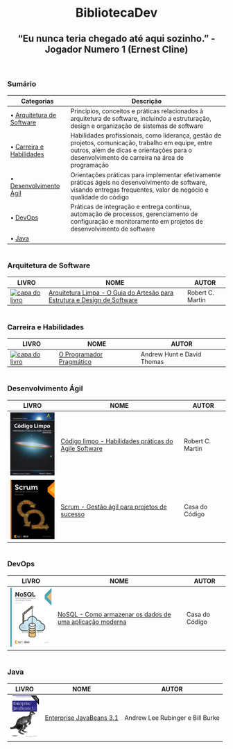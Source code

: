 <h1 align="center"> BibliotecaDev </h2>
<h2 align="center"> “Eu nunca teria chegado até aqui sozinho.” - Jogador Numero 1 (Ernest Cline) </h2>

<br>

### Sumário

| Categorias | Descrição |
|------------|------------|
| • [Arquitetura de Software](#arquitetura-de-software) | Princípios, conceitos e práticas relacionados à arquitetura de software, incluindo a estruturação, design e organização de sistemas de software |
| • [Carreira e Habilidades](#carreira-e-habilidades) | Habilidades profissionais, como liderança, gestão de projetos, comunicação, trabalho em equipe, entre outros, além de dicas e orientações para o desenvolvimento de carreira na área de programação |
| • [Desenvolvimento Ágil](#desenvolvimento-ágil) | Orientações práticas para implementar efetivamente práticas ágeis no desenvolvimento de software, visando entregas frequentes, valor de negócio e qualidade do código |
| • [DevOps](#devops) | Práticas de integração e entrega contínua, automação de processos, gerenciamento de configuração e monitoramento em projetos de desenvolvimento de software |
| • [Java](#java) |  |
#

### Arquitetura de Software
| LIVRO | NOME | AUTOR |
| - | - | - |
| [![capa do livro](https://github.com/samuelGrontoski/BibliotecaDev/blob/main/CapasImg/Arquitetura%20Limpa%20-%20O%20Guia%20do%20Artes%C3%A3o%20para%20Estrutura%20e%20Design%20de%20Software.svg)](https://github.com/samuelGrontoski/BibliotecaDev/blob/main/LivrosDev/Arquitetura%20Limpa%20-%20O%20Guia%20do%20Artes%C3%A3o%20para%20Estrutura%20e%20Design%20de%20Software%20-%20Autor%20(Robert%20C.%20Martin).pdf) | [Arquitetura Limpa - O Guia do Artesão para Estrutura e Design de Software](https://github.com/samuelGrontoski/BibliotecaDev/blob/main/LivrosDev/Arquitetura%20Limpa%20-%20O%20Guia%20do%20Artes%C3%A3o%20para%20Estrutura%20e%20Design%20de%20Software%20-%20Autor%20(Robert%20C.%20Martin).pdf) | Robert C. Martin | 
#

### Carreira e Habilidades
| LIVRO | NOME | AUTOR |
| - | - | - |
| [![capa do livro](https://github.com/samuelGrontoski/BibliotecaDev/blob/main/CapasImg/O%20Programador%20Pragm%C3%A1tico.svg)](https://github.com/samuelGrontoski/BibliotecaDev/blob/main/LivrosDev/O%20Programador%20Pragm%C3%A1tico%20-%20Autor%20(Andrew%20Hunt%20e%20David%20Thomas).pdf) | [O Programador Pragmático](https://github.com/samuelGrontoski/BibliotecaDev/blob/main/LivrosDev/O%20Programador%20Pragm%C3%A1tico%20-%20Autor%20(Andrew%20Hunt%20e%20David%20Thomas).pdf) | Andrew Hunt e David Thomas |
#

### Desenvolvimento Ágil
| LIVRO | NOME | AUTOR |
| - | - | - |
| [![capa do livro](https://github.com/samuelGrontoski/BibliotecaDev/blob/main/CapasImg/C%C3%B3digo%20limpo%20-%20Habilidades%20pr%C3%A1ticas%20do%20Agile%20Software.svg)](https://github.com/samuelGrontoski/BibliotecaDev/blob/main/LivrosDev/C%C3%B3digo%20limpo%20-%20Habilidades%20pr%C3%A1ticas%20do%20Agile%20Software%20-%20Autor%20(Robert%20C.%20Martin).pdf) | [Código limpo - Habilidades práticas do Agile Software](https://github.com/samuelGrontoski/BibliotecaDev/blob/main/LivrosDev/C%C3%B3digo%20limpo%20-%20Habilidades%20pr%C3%A1ticas%20do%20Agile%20Software%20-%20Autor%20(Robert%20C.%20Martin).pdf) | Robert C. Martin |
| [![capa do livro](https://github.com/samuelGrontoski/BibliotecaDev/blob/main/CapasImg/Scrum%20-%20Gest%C3%A3o%20%C3%A1gil%20para%20projetos%20de%20sucesso.svg)](https://github.com/samuelGrontoski/BibliotecaDev/blob/main/LivrosDev/Scrum%20-%20Gest%C3%A3o%20%C3%A1gil%20para%20projetos%20de%20sucesso%20-%20Autor%20(Casa%20do%20C%C3%B3digo).pdf) | [Scrum - Gestão ágil para projetos de sucesso](https://github.com/samuelGrontoski/BibliotecaDev/blob/main/LivrosDev/Scrum%20-%20Gest%C3%A3o%20%C3%A1gil%20para%20projetos%20de%20sucesso%20-%20Autor%20(Casa%20do%20C%C3%B3digo).pdf) | Casa do Código |
#

### DevOps
| LIVRO | NOME | AUTOR |
| - | - | - |
| [![capa do livro](https://github.com/samuelGrontoski/BibliotecaDev/blob/main/CapasImg/NoSQL%20-%20Como%20armazenar%20os%20dados%20de%20uma%20aplica%C3%A7%C3%A3o%20moderna.svg)](https://github.com/samuelGrontoski/BibliotecaDev/blob/main/LivrosDev/NoSQL%20-%20Como%20armazenar%20os%20dados%20de%20uma%20aplica%C3%A7%C3%A3o%20moderna%20-%20Autor%20(Casa%20do%20C%C3%B3digo).pdf) | [NoSQL - Como armazenar os dados de uma aplicação moderna](https://github.com/samuelGrontoski/BibliotecaDev/blob/main/LivrosDev/NoSQL%20-%20Como%20armazenar%20os%20dados%20de%20uma%20aplica%C3%A7%C3%A3o%20moderna%20-%20Autor%20(Casa%20do%20C%C3%B3digo).pdf) | Casa do Código |
#

### Java
| LIVRO | NOME | AUTOR |
| - | - | - |
| <img height="100" width="66" src="https://github.com/samuelGrontoski/BibliotecaDev/blob/main/CapasImg/Enterprise%20JavaBeans%203.1.jpg" alt="capa do livro"> | [Enterprise JavaBeans 3.1](https://github.com/samuelGrontoski/BibliotecaDev/blob/main/LivrosDev/Enterprise%20JavaBeans%203.1%20-%20Autor%20(Andrew%20Lee%20Rubinger%2C%20Bill%20Burke).pdf) | Andrew Lee Rubinger e Bill Burke |
#
